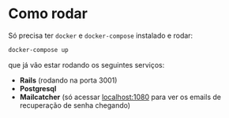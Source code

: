 # Como rodar
Só precisa ter `docker` e `docker-compose` instalado e rodar:

```bash
docker-compose up
```

que já vão estar rodando os seguintes serviços: 

- **Rails** (rodando na porta 3001)
- **Postgresql**
- **Mailcatcher** (só acessar [localhost:1080](http://localhost:1080) para ver os emails de recuperação de senha chegando)
